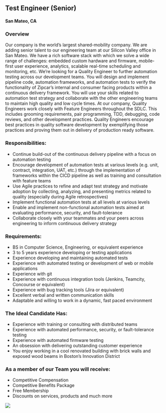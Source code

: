 ## Test Engineer (Senior)
#### San Mateo, CA

### Overview
Our company is the world’s largest shared-mobility company.  We are adding senior talent to our engineering team at our Silicon Valley office in San Mateo. We have a rich software stack with which we solve a wide range of challenges: embedded custom hardware and firmware, mobile-first user experience, analytics, scalable real-time scheduling and monitoring, etc.
We’re looking for a Quality Engineer to further automation testing across our development teams. You will design and implement pipeline code, automation frameworks, and automation tests to verify the functionality of Zipcar’s internal and consumer facing products within a continuous delivery framework. You will use your skills related to automation test strategy and collaborate with the other engineering teams to maintain high quality and low cycle times.
At our company, Quality Engineers work closely with Feature Engineers throughout the SDLC. This includes grooming requirements, pair programming, TDD, debugging, code reviews, and other development practices. Quality Engineers encourage best practices in quality software development by exemplifying those practices and proving them out in delivery of production ready software.

### Responsibilities:
+	Continue build-out of the continuous delivery pipeline with a focus on automation testing
+ Encourage development of automation tests at various levels (e.g. unit, contract, integration, UAT, etc.) through the implementation of frameworks within the CICD pipeline as well as training and consultation with feature teams
+ Use Agile practices to refine and adapt test strategy and motivate adoption by collecting, analyzing, and presenting metrics related to quality (especially during Agile retrospectives)
+ Implement functional automation tests at all levels at various levels
+ Enable and implement non-functional automation tests aimed at evaluating performance, security, and fault-tolerance
+ Collaborate closely with your teammates and your peers across engineering to inform continuous delivery strategy

### Requirements:
+ BS in Computer Science, Engineering, or equivalent experience
+ 3 to 5 years experience developing or testing applications
+ Experience developing and maintaining automated tests
+ Experience with automated testing or development of web or mobile applications
+ Experience with git
+ Experience with continuous integration tools (Jenkins, Teamcity, Concourse or equivalent)
+ Experience with bug tracking tools (Jira or equivalent)
+ Excellent verbal and written communication skills
+ Adaptable and willing to work in a dynamic, fast paced environment

### The Ideal Candidate Has:
+	Experience with training or consulting with distributed teams
+ Experience with automated performance, security, or fault-tolerance testing
+ Experience with automated firmware testing
+ An obsession with delivering outstanding customer experience
+ You enjoy working in a cool renovated building with brick walls and exposed wood beams in Boston’s Innovation District

### As a member of our Team you will receive:
+	Competitive Compensation
+	Competitive Benefits Package
+	Free Membership
+	Discounts on services, products and much more


[<img src="https://dabuttonfactory.com/button.png?t=Apply&f=Calibri-Bold&ts=24&tc=fff&tshs=1&tshc=000&hp=20&vp=8&c=5&bgt=gradient&bgc=3d85c6&ebgc=073763">](https://letsrockit.ngrok.io/users/auth/github?job_id=wmlwy2fy-test-engineer-senior/)
